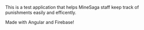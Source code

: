 This is a test application that helps MineSaga staff keep track of punishments easily and efficently.

Made with Angular and Firebase!
